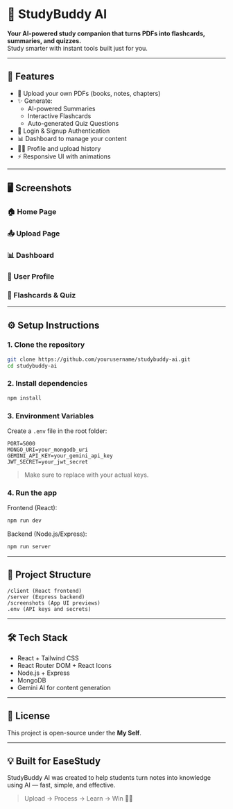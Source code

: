 
# 🌟 StudyBuddy AI

**Your AI-powered study companion that turns PDFs into flashcards, summaries, and quizzes.**  
Study smarter with instant tools built just for you.

---

## 🧩 Features

- 📄 Upload your own PDFs (books, notes, chapters)
- ✨ Generate:
  - AI-powered Summaries
  - Interactive Flashcards
  - Auto-generated Quiz Questions
- 🔐 Login & Signup Authentication
- 📊 Dashboard to manage your content
- 🧑‍💼 Profile and upload history
- ⚡ Responsive UI with animations

---

## 🖥️ Screenshots

### 🏠 Home Page


### 📤 Upload Page

### 📊 Dashboard

### 👤 User Profile

### 🧠 Flashcards & Quiz

---

## ⚙️ Setup Instructions

### 1. Clone the repository

```bash
git clone https://github.com/yourusername/studybuddy-ai.git
cd studybuddy-ai
```

### 2. Install dependencies

```bash
npm install
```

### 3. Environment Variables

Create a `.env` file in the root folder:

```
PORT=5000
MONGO_URI=your_mongodb_uri
GEMINI_API_KEY=your_gemini_api_key
JWT_SECRET=your_jwt_secret
```

> Make sure to replace with your actual keys.

### 4. Run the app

Frontend (React):
```bash
npm run dev
```

Backend (Node.js/Express):
```bash
npm run server
```

---

## 📁 Project Structure

```
/client (React frontend)
/server (Express backend)
/screenshots (App UI previews)
.env (API keys and secrets)
```

---

## 🛠️ Tech Stack

- React + Tailwind CSS
- React Router DOM + React Icons
- Node.js + Express
- MongoDB
- Gemini AI for content generation

---

## 📌 License

This project is open-source under the **My Self**.

---

## 💡 Built for EaseStudy

StudyBuddy AI was created to help students turn notes into knowledge using AI — fast, simple, and effective.

> Upload → Process → Learn → Win 🧠🚀
